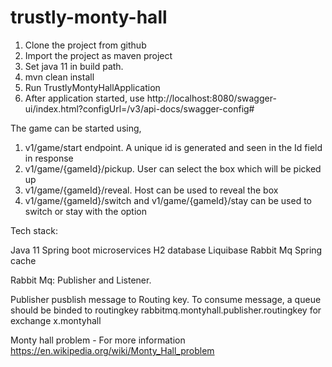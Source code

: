 # trustly-monty-hall

1. Clone the project from github
2. Import the project as maven project
3. Set java 11 in build path.
4. mvn clean install
5. Run TrustlyMontyHallApplication
6. After application started, use http://localhost:8080/swagger-ui/index.html?configUrl=/v3/api-docs/swagger-config#

The game can be started using,

1. v1/game/start endpoint. A unique id is generated and seen in the Id field in response
2. v1/game/{gameId}/pickup. User can select the box which will be picked up
3. v1/game/{gameId}/reveal. Host can be used to reveal the box
4. v1/game/{gameId}/switch and v1/game/{gameId}/stay can be used to switch or stay with the option

Tech stack:

Java 11
Spring boot microservices
H2 database
Liquibase
Rabbit Mq
Spring cache

Rabbit Mq:
Publisher and Listener.

Publisher pusblish message to Routing key. To consume message, a queue should be binded to routingkey rabbitmq.montyhall.publisher.routingkey for exchange x.montyhall

Monty hall problem - For more information https://en.wikipedia.org/wiki/Monty_Hall_problem
